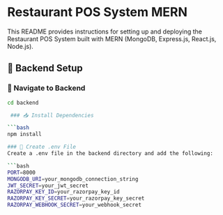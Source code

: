 # Restaurant POS System MERN

This README provides instructions for setting up and deploying the Restaurant POS System built with MERN (MongoDB, Express.js, React.js, Node.js).

## 🔧 Backend Setup

### 📁 Navigate to Backend

```bash
cd backend

 ### 📥 Install Dependencies

```bash
npm install

### 📝 Create .env File
Create a .env file in the backend directory and add the following:

```bash
PORT=8000
MONGODB_URI=your_mongodb_connection_string
JWT_SECRET=your_jwt_secret
RAZORPAY_KEY_ID=your_razorpay_key_id
RAZORPAY_KEY_SECRET=your_razorpay_key_secret
RAZORPAY_WEBHOOK_SECRET=your_webhook_secret



